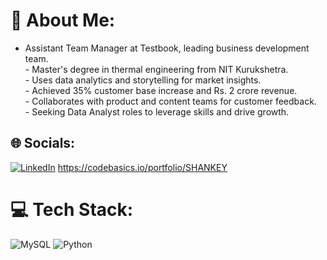 # 💫 About Me:
- Assistant Team Manager at Testbook, leading business development team.<br>- Master's degree in thermal engineering from NIT Kurukshetra.<br>- Uses data analytics and storytelling for market insights.<br>- Achieved 35% customer base increase and Rs. 2 crore revenue.<br>- Collaborates with product and content teams for customer feedback.<br>- Seeking Data Analyst roles to leverage skills and drive growth.


## 🌐 Socials:
[![LinkedIn](https://img.shields.io/badge/LinkedIn-%230077B5.svg?logo=linkedin&logoColor=white)](https://linkedin.com/in/www.linkedin.com/in/shankey-kapasia) 
https://codebasics.io/portfolio/SHANKEY

# 💻 Tech Stack:
![MySQL](https://img.shields.io/badge/mysql-%2300000f.svg?style=for-the-badge&logo=mysql&logoColor=white) ![Python](https://img.shields.io/badge/python-3670A0?style=for-the-badge&logo=python&logoColor=ffdd54)

<!-- Proudly created with GPRM ( https://gprm.itsvg.in ) -->
